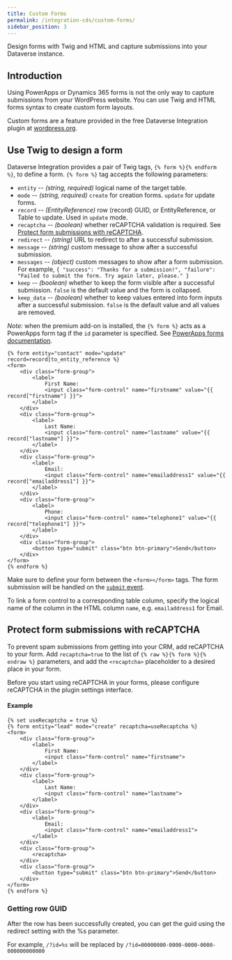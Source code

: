 ```yaml
---
title: Custom Forms
permalink: /integration-cds/custom-forms/
sidebar_position: 3
---
```


<p class="lead">Design forms with Twig and HTML and capture submissions into your Dataverse instance.</p>

## Introduction

Using PowerApps or Dynamics 365 forms is not the only way to capture submissions from your WordPress website. You can use Twig and HTML forms syntax to create custom form layouts.

Custom forms are a feature provided in the free Dataverse Integration plugin at [wordpress.org](https://wordpress.org/plugins/integration-cds/). 

## Use Twig to design a form

Dataverse Integration provides a pair of Twig tags, `{% form %}{% endform %}`, to define a form. `{% form %}` tag accepts the following parameters:

- `entity` -- *(string, required)* logical name of the target table.
- `mode` -- *(string, required)* `create` for creation forms. `update` for update forms.
- `record` -- *(EntityReference)* row (record) GUID, or EntityReference, or Table to update. Used in `update` mode.
- `recaptcha` -- *(boolean)* whether reCAPTCHA validation is required. See [Protect form submissions with reCAPTCHA](#protect-form-submissions-with-recaptcha).
- `redirect` -- *(string)* URL to redirect to after a successful submission.
- `message` -- *(string)* custom message to show after a successful submission.
- `messages` -- *(object)* custom messages to show after a form submission. For example, `{ "success": "Thanks for a submission!", "failure": "Failed to submit the form. Try again later, please." }`
- `keep` -- *(boolean)* whether to keep the form visible after a successful submission. `false` is the default value and the form is collapsed.
- `keep_data` -- *(boolean)* whether to keep values entered into form inputs after a successful submission. `false` is the default value and all values are removed.

*Note:* when the premium add-on is installed, the `{% form %}` acts as a PowerApps form tag if the `id` parameter is specified. See [PowerApps forms documentation](../forms/).

```twig
{% form entity="contact" mode="update" record=record|to_entity_reference %}
<form>
    <div class="form-group">
        <label>
            First Name:
            <input class="form-control" name="firstname" value="{{ record["firstname"] }}">
        </label>
    </div>
    <div class="form-group">
        <label>
            Last Name:
            <input class="form-control" name="lastname" value="{{ record["lastname"] }}">
        </label>
    </div>
    <div class="form-group">
        <label>
            Email:
            <input class="form-control" name="emailaddress1" value="{{ record["emailaddress1"] }}">
        </label>
    </div>
    <div class="form-group">
        <label>
            Phone:
            <input class="form-control" name="telephone1" value="{{ record["telephone1"] }}">
        </label>
    </div>
    <div class="form-group">
        <button type="submit" class="btn btn-primary">Send</button>
    </div>
</form>
{% endform %}
```

Make sure to define your form between the `<form></form>` tags. The form submission will be handled on the [`submit` event](https://developer.mozilla.org/en-US/docs/Web/API/HTMLFormElement/submit_event).

To link a form control to a corresponding table column, specify the logical name of the column in the HTML column `name`, e.g. `emailaddress1` for Email.

## Protect form submissions with reCAPTCHA

To prevent spam submissions from getting into your CRM, add reCAPTCHA to your form. Add `recaptcha=true` to the list of `{% raw %}{% form %}{% endraw %}` parameters, and add the `<recaptcha>` placeholder to a desired place in your form.

Before you start using reCAPTCHA in your forms, please configure reCAPTCHA in the plugin settings interface.

#### Example

```twig
{% set useRecaptcha = true %}
{% form entity="lead" mode="create" recaptcha=useRecaptcha %}
<form>
    <div class="form-group">
        <label>
            First Name:
            <input class="form-control" name="firstname">
        </label>
    </div>
    <div class="form-group">
        <label>
            Last Name:
            <input class="form-control" name="lastname">
        </label>
    </div>
    <div class="form-group">
        <label>
            Email:
            <input class="form-control" name="emailaddress1">
        </label>
    </div>
    <div class="form-group">
        <recaptcha>
    </div>
    <div class="form-group">
        <button type="submit" class="btn btn-primary">Send</button>
    </div>
</form>
{% endform %}
```

### Getting row GUID

After the row has been successfully created, you can get the guid using the redirect setting with the %s parameter.

For example, `/?id=%s` will be replaced by `/?id=00000000-0000-0000-0000-000000000000`
